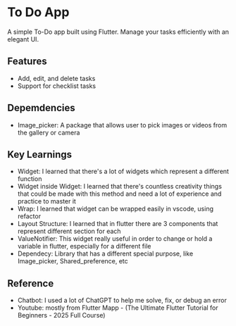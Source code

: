 # To Do App

A simple To-Do app built using Flutter. Manage your tasks efficiently
with an elegant UI.

## Features
- Add, edit, and delete tasks
- Support for checklist tasks

## Depemdencies
- Image_picker: A package that allows user to pick images or videos from the gallery or camera

## Key Learnings
- Widget: I learned that there's a lot of widgets which represent a different function
- Widget inside Widget: I learned that there's countless creativity things that could be made with this method and need a lot of experience and practice to master it
- Wrap: I learned that widget can be wrapped easily in vscode, using refactor
- Layout Structure: I learned that in flutter there are 3 components that represent different section for each
- ValueNotifier: This widget really useful in order to change or hold a variable in flutter, especially for a different file
- Dependecy: Library that has a different special purpose, like Image_picker, Shared_preference, etc

## Reference
- Chatbot: I used a lot of ChatGPT to help me solve, fix, or debug an error
- Youtube: mostly from Flutter Mapp - (The Ultimate Flutter Tutorial for Beginners - 2025 Full Course)

